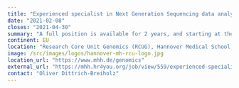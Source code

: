 ```yaml
---
title: "Experienced specialist in Next Generation Sequencing data analysis"
date: "2021-02-08"
closes: "2021-04-30"
summary: "A full position is available for 2 years, and starting at the earliest timepoint possible. This includes working with and running training on the internal Galaxy instance."
continent: EU
location: "Research Core Unit Genomics (RCUG), Hannover Medical School, Hannover, Germany"
image: /src/images/logos/hannover-mh-rcu-logo.jpg
location_url: "https://www.mhh.de/genomics"
external_url: "https://mhh.hr4you.org/job/view/559/experienced-specialist-in-next-generation-sequencing-data-analysis-f-d-m?page_lang=en"
contact: "Oliver Dittrich-Breiholz"
---
```

